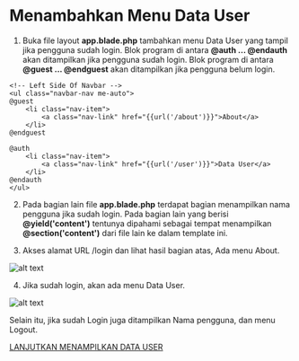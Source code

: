 # Menambahkan Menu Data User

1. Buka file layout **app.blade.php** tambahkan menu Data User yang tampil jika pengguna sudah login. Blok program di antara **@auth ... @endauth** akan ditampilkan jika pengguna sudah login. Blok program di antara **@guest ... @endguest** akan ditampilkan jika pengguna belum login.

```
<!-- Left Side Of Navbar -->
<ul class="navbar-nav me-auto">
@guest
    <li class="nav-item">
        <a class="nav-link" href="{{url('/about')}}">About</a>
    </li>
@endguest

@auth
    <li class="nav-item">
        <a class="nav-link" href="{{url('/user')}}">Data User</a>
    </li>
@endauth
</ul>
```

2. Pada bagian lain file **app.blade.php** terdapat bagian menampilkan nama pengguna jika sudah login. Pada bagian lain yang berisi **@yield('content')** tentunya dipahami sebagai tempat menampilkan **@section('content')** dari file lain ke dalam template ini.

3. Akses alamat URL /login dan lihat hasil bagian atas, Ada menu About. 

![alt text](https://github.com/AdamFirman8124/Pemateri/blob/main/Laravel%2010/assets/image-13.png)

4. Jika sudah login, akan ada menu Data User.

![alt text](https://github.com/AdamFirman8124/Pemateri/blob/main/Laravel%2010/assets/image-14.png)

Selain itu, jika sudah Login juga ditampilkan Nama pengguna, dan menu Logout.

[LANJUTKAN MENAMPILKAN DATA USER](https://github.com/AdamFirman8124/Pemateri/blob/main/Laravel%2010/MenampilkanDataUser.md)
